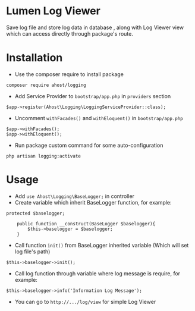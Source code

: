 # Lumen Log Viewer 
Save log file and store log data in database , along with Log Viewer view which can access directly through package's route.

# Installation
- Use the composer require to install package
```
composer require ahost/logging
```

- Add Service Provider to `bootstrap/app.php` in `providers` section
```
$app->register(Ahost\Logging\LoggingServiceProvider::class);
```

- Uncomment `withFacades()` and `withEloquent()` in `bootstrap/app.php`
```
$app->withFacades();
$app->withEloquent();
```
- Run package custom command for some auto-configuration
```
php artisan logging:activate
```

# Usage
- Add `use Ahost\Logging\BaseLogger;` in controller
- Create variable which inherit BaseLogger function, for example:
```
protected $baselogger;

    public function __construct(BaseLogger $baselogger){
        $this->baselogger = $baselogger;
    }
```
- Call function `init()` from BaseLogger inherited variable (Which will set log file's path)
```
$this->baselogger->init();
```
- Call log function through variable where log message is require, for example:
```
$this->baselogger->info('Information Log Message');
```
- You can go to `http://.../log/view` for simple Log Viewer

